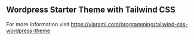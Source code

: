 ## Wordpress Starter Theme with Tailwind CSS

For more Information visit https://viarami.com/programming/tailwind-css-wordpress-theme